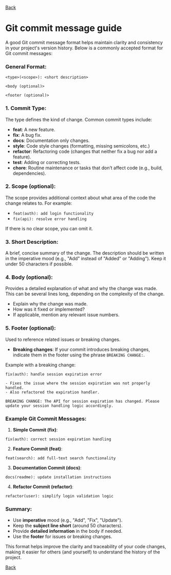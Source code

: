 [Back](index.md)

# Git commit message guide

A good Git commit message format helps maintain clarity and consistency in your project's version history. Below is a commonly accepted format for Git commit messages:

### General Format:

```
<type>(<scope>): <short description>

<body (optional)>

<footer (optional)>
```

### 1. **Commit Type**:

The type defines the kind of change. Common commit types include:

-   **feat**: A new feature.
-   **fix**: A bug fix.
-   **docs**: Documentation only changes.
-   **style**: Code style changes (formatting, missing semicolons, etc.)
-   **refactor**: Refactoring code (changes that neither fix a bug nor add a feature).
-   **test**: Adding or correcting tests.
-   **chore**: Routine maintenance or tasks that don’t affect code (e.g., build, dependencies).

### 2. **Scope (optional)**:

The scope provides additional context about what area of the code the change relates to. For example:

-   `feat(auth): add login functionality`
-   `fix(api): resolve error handling`

If there is no clear scope, you can omit it.

### 3. **Short Description**:

A brief, concise summary of the change. The description should be written in the imperative mood (e.g., "Add" instead of "Added" or "Adding"). Keep it under 50 characters if possible.

### 4. **Body (optional)**:

Provides a detailed explanation of what and why the change was made. This can be several lines long, depending on the complexity of the change.

-   Explain why the change was made.
-   How was it fixed or implemented?
-   If applicable, mention any relevant issue numbers.

### 5. **Footer (optional)**:

Used to reference related issues or breaking changes.

-   **Breaking changes**: If your commit introduces breaking changes, indicate them in the footer using the phrase `BREAKING CHANGE:`.

Example with a breaking change:

```
fix(auth): handle session expiration error

- Fixes the issue where the session expiration was not properly handled.
- Also refactored the expiration handler.

BREAKING CHANGE: The API for session expiration has changed. Please update your session handling logic accordingly.
```

### Example Git Commit Messages:

1. **Simple Commit (fix)**:

```
fix(auth): correct session expiration handling
```

2. **Feature Commit (feat)**:

```
feat(search): add full-text search functionality
```

3. **Documentation Commit (docs)**:

```
docs(readme): update installation instructions
```

4. **Refactor Commit (refactor)**:

```
refactor(user): simplify login validation logic
```

### Summary:

-   Use **imperative** mood (e.g., "Add", "Fix", "Update").
-   Keep the **subject line short** (around 50 characters).
-   Provide **detailed information** in the body if needed.
-   Use the **footer** for issues or breaking changes.

This format helps improve the clarity and traceability of your code changes, making it easier for others (and yourself) to understand the history of the project.

[Back](index.md)
